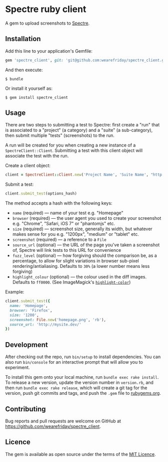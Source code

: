 # Spectre ruby client

A gem to upload screenshots to [Spectre](https://github.com/wearefriday/spectre).

## Installation

Add this line to your application's Gemfile:

```ruby
gem 'spectre_client', git: 'git@github.com:wearefriday/spectre_client.git'
```

And then execute:

    $ bundle

Or install it yourself as:

    $ gem install spectre_client

## Usage

There are two steps to submitting a test to Spectre: first create a "run" that is associated to a "project" (a category) and a "suite" (a sub-category), then submit multiple "tests" (screenshots) to the run.

A run will be created for you when creating a new instance of a `SpectreClient::Client`. Submitting a test with this client object will associate the test with the run.

Create a client object:

```ruby
client = SpectreClient::Client.new('Project Name', 'Suite Name', "http://spectre.local")
```

Submit a test:

```ruby
client.submit_test(options_hash)
```

The method accepts a hash with the following keys:

* `name` (required) — name of your test e.g. "Homepage"
* `browser` (required) — the user agent you used to create your screenshot e.g. "Chrome", "Safari, iOS 7" or "phantomjs" etc.
* `size` (required) — screenshot size, generally its width, but whatever makes sense for you e.g. "1200px", "medium" or "tablet" etc.
* `screenshot` (required) — a reference to a `File`
* `source_url` (optional) — the URL of the page you've taken a screenshot of, Spectre will link tests to this URL for convenience
* `fuzz_level` (optional) — how forgiving should the comparison be, as a percentage, to allow for slight variations in browser sub-pixel rendering/antialiasing. Defaults to `30%` (a lower number means less forgiving)
* `highlight_colour` (optional) — the colour used in the diff images. Defaults to `ff0000`. (See ImageMagick's [`highlight-color`](http://www.imagemagick.org/script/command-line-options.php#highlight-color))

Example:

```ruby
client.submit_test({
  name: 'Homepage',
  browser: 'Firefox',
  size: '1200',
  screenshot: File.new('homepage.png', 'rb'),
  source_url: 'http://mysite.dev/'
})
```

## Development

After checking out the repo, run `bin/setup` to install dependencies. You can also run `bin/console` for an interactive prompt that will allow you to experiment.

To install this gem onto your local machine, run `bundle exec rake install`. To release a new version, update the version number in `version.rb`, and then run `bundle exec rake release`, which will create a git tag for the version, push git commits and tags, and push the `.gem` file to [rubygems.org](https://rubygems.org).

## Contributing

Bug reports and pull requests are welcome on GitHub at <https://github.com/wearefriday/spectre_client>.

## Licence

The gem is available as open source under the terms of the [MIT Licence](http://opensource.org/licenses/MIT).
